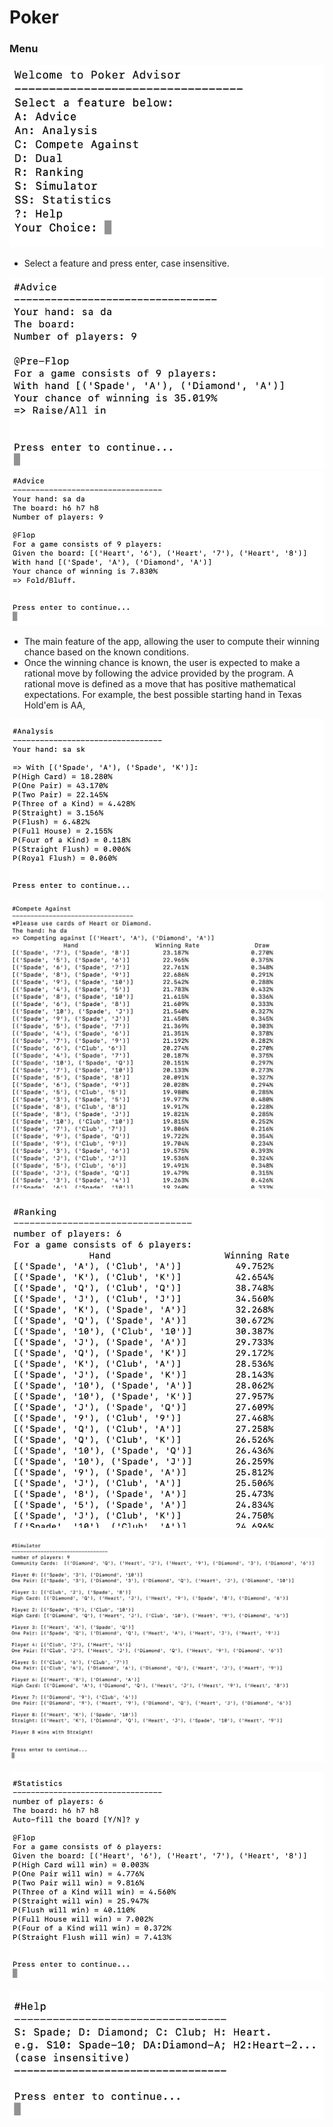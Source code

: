 # Poker

### Menu
![menu](https://github.com/alexxuyaowen/poker/blob/main/demo/menu.png)
- Select a feature and press enter, case insensitive.

![advice0](https://github.com/alexxuyaowen/poker/blob/main/demo/advice0.png)
![advice](https://github.com/alexxuyaowen/poker/blob/main/demo/advice.png)
- The main feature of the app, allowing the user to compute their winning chance based on the known conditions.
- Once the winning chance is known, the user is expected to make a rational move by following the advice provided by the program. A rational move is defined as a move that has positive mathematical expectations. For example, the best possible starting hand in Texas Hold'em is AA, 

![analysis](https://github.com/alexxuyaowen/poker/blob/main/demo/analysis.png)

![c](https://github.com/alexxuyaowen/poker/blob/main/demo/c.png)

![ranking](https://github.com/alexxuyaowen/poker/blob/main/demo/ranking.png)

![simulator](https://github.com/alexxuyaowen/poker/blob/main/demo/simulator.png)

![stat](https://github.com/alexxuyaowen/poker/blob/main/demo/stat.png)

![help](https://github.com/alexxuyaowen/poker/blob/main/demo/help.png)

